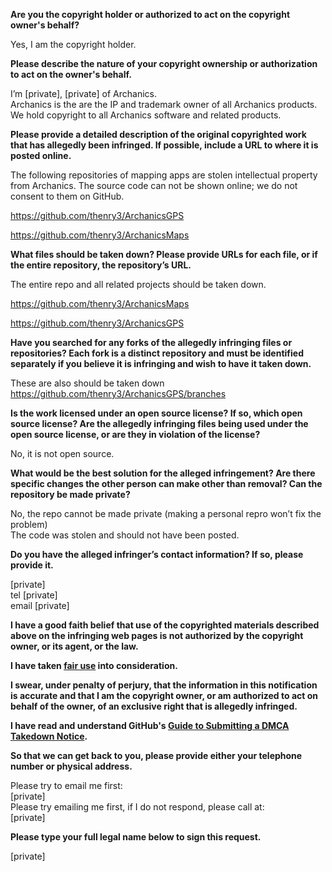 **Are you the copyright holder or authorized to act on the copyright owner's behalf?**

Yes, I am the copyright holder.

**Please describe the nature of your copyright ownership or authorization to act on the owner's behalf.**

I’m [private], [private] of Archanics.  
Archanics is the are the IP and trademark owner of all Archanics products.  
We hold copyright to all Archanics software and related products.

**Please provide a detailed description of the original copyrighted work that has allegedly been infringed. If possible, include a URL to where it is posted online.**

The following repositories of mapping apps are stolen intellectual property from Archanics. The source code can not be shown online; we do not consent to them on GitHub.

https://github.com/thenry3/ArchanicsGPS

https://github.com/thenry3/ArchanicsMaps

**What files should be taken down? Please provide URLs for each file, or if the entire repository, the repository’s URL.**

The entire repo and all related projects should be taken down.

https://github.com/thenry3/ArchanicsMaps

https://github.com/thenry3/ArchanicsGPS

**Have you searched for any forks of the allegedly infringing files or repositories? Each fork is a distinct repository and must be identified separately if you believe it is infringing and wish to have it taken down.**

These are also should be taken down  
https://github.com/thenry3/ArchanicsGPS/branches

**Is the work licensed under an open source license? If so, which open source license? Are the allegedly infringing files being used under the open source license, or are they in violation of the license?**

No, it is not open source.

**What would be the best solution for the alleged infringement? Are there specific changes the other person can make other than removal? Can the repository be made private?**

No, the repo cannot be made private (making a personal repro won’t fix the problem)  
The code was stolen and should not have been posted.

**Do you have the alleged infringer’s contact information? If so, please provide it.**

[private]  
tel [private]  
email [private]

**I have a good faith belief that use of the copyrighted materials described above on the infringing web pages is not authorized by the copyright owner, or its agent, or the law.**

**I have taken <a href="https://www.lumendatabase.org/topics/22">fair use</a> into consideration.**

**I swear, under penalty of perjury, that the information in this notification is accurate and that I am the copyright owner, or am authorized to act on behalf of the owner, of an exclusive right that is allegedly infringed.**

**I have read and understand GitHub's <a href="https://docs.github.com/articles/guide-to-submitting-a-dmca-takedown-notice/">Guide to Submitting a DMCA Takedown Notice</a>.**

**So that we can get back to you, please provide either your telephone number or physical address.**

Please try to email me first:  
[private]  
Please try emailing me first, if I do not respond, please call at:  
[private]

**Please type your full legal name below to sign this request.**

[private]
